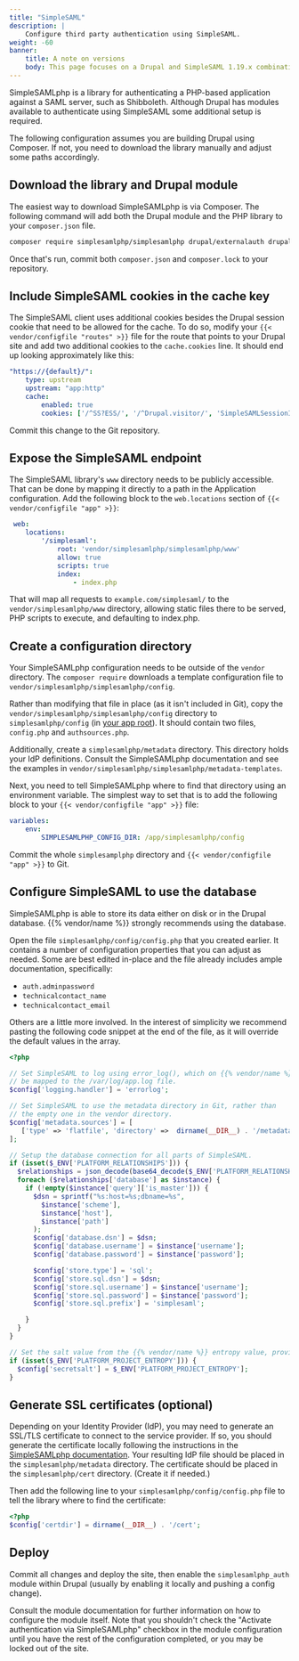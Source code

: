 ```yaml
---
title: "SimpleSAML"
description: |
    Configure third party authentication using SimpleSAML.
weight: -60
banner:
    title: A note on versions
    body: This page focuses on a Drupal and SimpleSAML 1.19.x combination. Documentation for later SimpleSAML versions (2.0.x) has been delayed due to compatibility issues. If, as a {{% vendor/name %}} user, you have successfully set up Drupal 9 or 10 with a SimpleSAML 2.0.x version, [we want to hear about it!](https://community.platform.sh/)
---
```


SimpleSAMLphp is a library for authenticating a PHP-based application against a SAML server, such as Shibboleth.
Although Drupal has modules available to authenticate using SimpleSAML some additional setup is required.

The following configuration assumes you are building Drupal using Composer.
If not, you need to download the library manually and adjust some paths accordingly.

## Download the library and Drupal module

The easiest way to download SimpleSAMLphp is via Composer.
The following command will add both the Drupal module and the PHP library to your `composer.json` file.

```bash
composer require simplesamlphp/simplesamlphp drupal/externalauth drupal/simplesamlphp_auth
```

Once that's run, commit both `composer.json` and `composer.lock` to your repository.

## Include SimpleSAML cookies in the cache key

The SimpleSAML client uses additional cookies besides the Drupal session cookie that need to be allowed for the cache.
To do so, modify your `{{< vendor/configfile "routes" >}}` file for the route that points to your Drupal site and add two additional cookies to the `cache.cookies` line.
It should end up looking approximately like this:

```yaml {configFile="routes"}
"https://{default}/":
    type: upstream
    upstream: "app:http"
    cache:
        enabled: true
        cookies: ['/^SS?ESS/', '/^Drupal.visitor/', 'SimpleSAMLSessionID', 'SimpleSAMLAuthToken']
```

Commit this change to the Git repository.

## Expose the SimpleSAML endpoint

The SimpleSAML library's `www` directory needs to be publicly accessible.
That can be done by mapping it directly to a path in the Application configuration.
Add the following block to the `web.locations` section of `{{< vendor/configfile "app" >}}`:

```yaml {configFile="app"}
 web:
    locations:
        '/simplesaml':
            root: 'vendor/simplesamlphp/simplesamlphp/www'
            allow: true
            scripts: true
            index:
                - index.php
```

That will map all requests to `example.com/simplesaml/` to the `vendor/simplesamlphp/www` directory, allowing static files there to be served, PHP scripts to execute, and defaulting to index.php.

## Create a configuration directory

Your SimpleSAMLphp configuration needs to be outside of the `vendor` directory.
The `composer require` downloads a template configuration file to `vendor/simplesamlphp/simplesamlphp/config`.

Rather than modifying that file in place (as it isn't included in Git),
copy the `vendor/simplesamlphp/simplesamlphp/config` directory to `simplesamlphp/config` (in [your app root](/create-apps/app-reference/images/builtin-image.md#root-directory)).
It should contain two files, `config.php` and `authsources.php`.

Additionally, create a `simplesamlphp/metadata` directory.
This directory holds your IdP definitions.
Consult the SimpleSAMLphp documentation and see the examples in `vendor/simplesamlphp/simplesamlphp/metadata-templates`.

Next, you need to tell SimpleSAMLphp where to find that directory using an environment variable.
The simplest way to set that is to add the following block to your `{{< vendor/configfile "app" >}}` file:

```yaml {configFile="app"}
variables:
    env:
        SIMPLESAMLPHP_CONFIG_DIR: /app/simplesamlphp/config
```

Commit the whole `simplesamplphp` directory and `{{< vendor/configfile "app" >}}` to Git.

## Configure SimpleSAML to use the database

SimpleSAMLphp is able to store its data either on disk or in the Drupal database.
{{% vendor/name %}} strongly recommends using the database.

Open the file `simplesamlphp/config/config.php` that you created earlier.
It contains a number of configuration properties that you can adjust as needed.
Some are best edited in-place and the file already includes ample documentation, specifically:

* `auth.adminpassword`
* `technicalcontact_name`
* `technicalcontact_email`

Others are a little more involved.
In the interest of simplicity we recommend pasting the following code snippet at the end of the file, as it will override the default values in the array.

```php {location="simplesamlphp/config/config.php"}
<?php

// Set SimpleSAML to log using error_log(), which on {{% vendor/name %}}will
// be mapped to the /var/log/app.log file.
$config['logging.handler'] = 'errorlog';

// Set SimpleSAML to use the metadata directory in Git, rather than
// the empty one in the vendor directory.
$config['metadata.sources'] = [
   ['type' => 'flatfile', 'directory' =>  dirname(__DIR__) . '/metadata'],
];

// Setup the database connection for all parts of SimpleSAML.
if (isset($_ENV['PLATFORM_RELATIONSHIPS'])) {
  $relationships = json_decode(base64_decode($_ENV['PLATFORM_RELATIONSHIPS']), TRUE);
  foreach ($relationships['database'] as $instance) {
    if (!empty($instance['query']['is_master'])) {
      $dsn = sprintf("%s:host=%s;dbname=%s",
        $instance['scheme'],
        $instance['host'],
        $instance['path']
      );
      $config['database.dsn'] = $dsn;
      $config['database.username'] = $instance['username'];
      $config['database.password'] = $instance['password'];

      $config['store.type'] = 'sql';
      $config['store.sql.dsn'] = $dsn;
      $config['store.sql.username'] = $instance['username'];
      $config['store.sql.password'] = $instance['password'];
      $config['store.sql.prefix'] = 'simplesaml';

    }
  }
}

// Set the salt value from the {{% vendor/name %}} entropy value, provided for this purpose.
if (isset($_ENV['PLATFORM_PROJECT_ENTROPY'])) {
  $config['secretsalt'] = $_ENV['PLATFORM_PROJECT_ENTROPY'];
}
```

## Generate SSL certificates (optional)

Depending on your Identity Provider (IdP),
you may need to generate an SSL/TLS certificate to connect to the service provider.
If so, you should generate the certificate locally following the instructions in the [SimpleSAMLphp documentation](https://simplesamlphp.org/docs/stable/index.html).
Your resulting IdP file should be placed in the `simplesamlphp/metadata` directory.
The certificate should be placed in the `simplesamlphp/cert` directory.
(Create it if needed.)

Then add the following line to your `simplesamlphp/config/config.php` file to tell the library where to find the certificate:

```php {location="simplesamlphp/config/config.php"}
<?php
$config['certdir'] = dirname(__DIR__) . '/cert';
```

## Deploy

Commit all changes and deploy the site, then enable the `simplesamlphp_auth` module within Drupal (usually by enabling it locally and pushing a config change).

Consult the module documentation for further information on how to configure the module itself.
Note that you shouldn't check the "Activate authentication via SimpleSAMLphp" checkbox in the module configuration until you have the rest of the configuration completed, or you may be locked out of the site.
